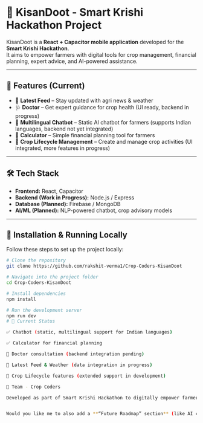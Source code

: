 # 🌾 KisanDoot - Smart Krishi Hackathon Project

KisanDoot is a **React + Capacitor mobile application** developed for the **Smart Krishi Hackathon**.  
It aims to empower farmers with digital tools for crop management, financial planning, expert advice, and AI-powered assistance.

---

## 🚀 Features (Current)
- 📢 **Latest Feed** – Stay updated with agri news & weather  
- 🩺 **Doctor** – Get expert guidance for crop health (UI ready, backend in progress)  
- 💬 **Multilingual Chatbot** – Static AI chatbot for farmers (supports Indian languages, backend not yet integrated)  
- 🧮 **Calculator** – Simple financial planning tool for farmers  
- 🌱 **Crop Lifecycle Management** – Create and manage crop activities (UI integrated, more features in progress)  

---

## 🛠️ Tech Stack
- **Frontend:** React, Capacitor  
- **Backend (Work in Progress):** Node.js / Express  
- **Database (Planned):** Firebase / MongoDB  
- **AI/ML (Planned):** NLP-powered chatbot, crop advisory models  

---

## 📂 Installation & Running Locally
Follow these steps to set up the project locally:

```bash
# Clone the repository
git clone https://github.com/rakshit-verma1/Crop-Coders-KisanDoot

# Navigate into the project folder
cd Crop-Coders-KisanDoot

# Install dependencies
npm install

# Run the development server
npm run dev
# 📌 Current Status

✅ Chatbot (static, multilingual support for Indian languages)

✅ Calculator for financial planning

🔄 Doctor consultation (backend integration pending)

🔄 Latest Feed & Weather (data integration in progress)

🔄 Crop Lifecycle features (extended support in development)

🙌 Team - Crop Coders

Developed as part of Smart Krishi Hackathon to digitally empower farmers.


Would you like me to also add a **“Future Roadmap” section** (like AI crop prediction, voice-based c
